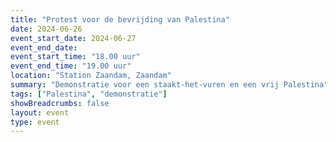 ```yaml
---
title: "Protest voor de bevrijding van Palestina"
date: 2024-06-26
event_start_date: 2024-06-27
event_end_date: 
event_start_time: "18.00 uur"
event_end_time: "19.00 uur"
location: "Station Zaandam, Zaandam"
summary: "Demonstratie voor een staakt-het-vuren en een vrij Palestina"
tags: ["Palestina", "demonstratie"]
showBreadcrumbs: false
layout: event
type: event
---
```

